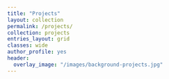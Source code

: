 ```yaml
---
title: "Projects"
layout: collection
permalink: /projects/
collection: projects
entries_layout: grid
classes: wide
author_profile: yes
header:
  overlay_image: "/images/background-projects.jpg"
---
```


